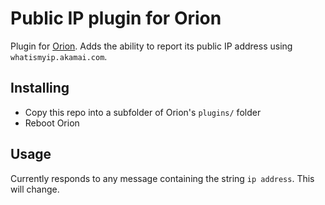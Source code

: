 # Public IP plugin for Orion

Plugin for [Orion](https://github.com/DallasEpperson/orion-bot). Adds the ability to report its public IP address using `whatismyip.akamai.com`.

## Installing

* Copy this repo into a subfolder of Orion's `plugins/` folder
* Reboot Orion

## Usage

Currently responds to any message containing the string `ip address`. This will change.